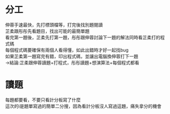 # 分工
伸蓉手速最快，先打標頭檔等，打完後找別題閱讀<br>
芷柔跟彤彤先看題目，找出可能的最簡單題<br>
看完第一題後，芷柔先打第一題，彤彤跟伸蓉討論下一題的解法同時看芷柔打的程式碼<br>
每個程式碼要確保有兩個人看得懂，如此出錯時才好一起找bug<br>
如果芷柔第一題寫完有錯，印出程式碼，並讓出電腦換伸蓉打下一題<br>
->結論:芷柔跟伸蓉讀題+打程式，彤彤讀題+想演算法+每個程式都看<br>

# 讀題
每題都要看，不要只看計分板寫了什麼<br>
這次的i是題單寫過的簡單二分搜，因為看計分板沒人寫過這題，痛失拿分的機會
